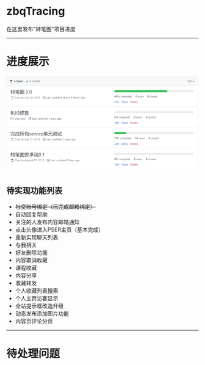 # zbqTracing

在这里发布"转笔圈"项目进度

--------------------------------------------------------------------------------
# 进度展示
![批注 2019-06-29 001427](/assets/批注%202019-06-29%20001427.png)

## 待实现功能列表

- ~~社交账号绑定（已完成邮箱绑定）~~
- 自动回复帮助
- 关注的人发布内容邮箱通知
- 点击头像进入PSER主页（基本完成）
- 重新实现聊天列表
- 与我相关
- 好友删除功能
- 内容取消收藏
- 课程收藏
- 内容分享
- 收藏转发
- 个人收藏列表搜索
- 个人主页访客显示
- 全站提示框改造升级
- 动态发布添加图片功能
- 内容页评论分页

--------------------------------------------------------------------------------

# 待处理问题

